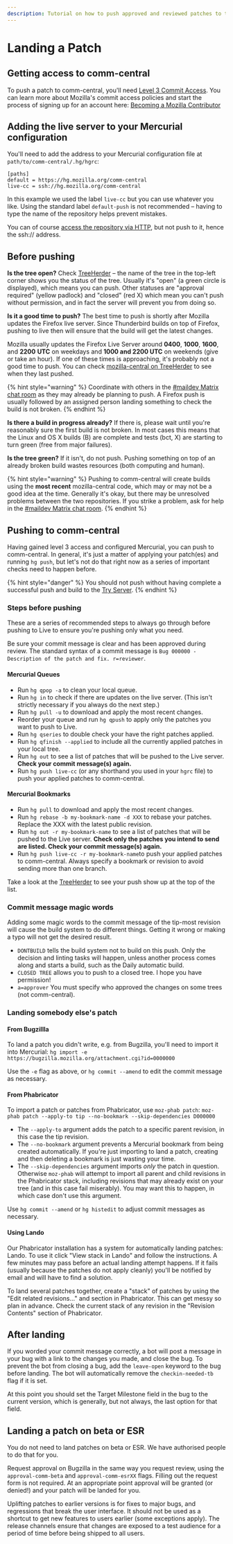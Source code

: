 ```yaml
---
description: Tutorial on how to push approved and reviewed patches to the production server
---
```


# Landing a Patch

## Getting access to comm-central <a id="getting-access-to-the-try-server"></a>

To push a patch to comm-central, you'll need [Level 3 Commit Access](http://www.mozilla.org/hacking/commit-access-policy/). You can learn more about Mozilla's commit access policies and start the process of signing up for an account here: [Becoming a Mozilla Contributor](http://www.mozilla.org/hacking/committer/)

## Adding the live server to your Mercurial configuration

You'll need to add the address to your Mercurial configuration file at `path/to/comm-central/.hg/hgrc`:

```text
[paths]
default = https://hg.mozilla.org/comm-central
live-cc = ssh://hg.mozilla.org/comm-central
```

In this example we used the label `live-cc` but you can use whatever you like. Using the standard label `default-push` is not recommended – having to type the name of the repository helps prevent mistakes.

You can of course [access the repository via HTTP](https://hg.mozilla.org/try-comm-central/), but not push to it, hence the ssh:// address.

## Before pushing <a id="pushing-to-try"></a>

**Is the tree open?** Check [TreeHerder](https://treeherder.mozilla.org/#/jobs?repo=comm-central) – the name of the tree in the top-left corner shows you the status of the tree. Usually it's "open" \(a green circle is displayed\), which means you can push. Other statuses are "approval required" \(yellow padlock\) and "closed" \(red X\) which mean you can't push without permission, and in fact the server will prevent you from doing so.

**Is it a good time to push?** The best time to push is shortly after Mozilla updates the Firefox live server. Since Thunderbird builds on top of Firefox, pushing to live then will ensure that the build will get the latest changes.

Mozilla usually updates the Firefox Live Server around **0400**, **1000**, **1600**, and **2200** **UTC** on weekdays and **1000 and 2200 UTC** on weekends \(give or take an hour\). If one of these times is approaching, it's probably not a good time to push. You can check [mozilla-central on TreeHerder](https://treeherder.mozilla.org/#/jobs?repo=mozilla-central) to see when they last pushed.

{% hint style="warning" %}
Coordinate with others in the [\#maildev Matrix chat room](https://chat.mozilla.org/#/room/#maildev:mozilla.org) as they may already be planning to push. A Firefox push is usually followed by an assigned person landing something to check the build is not broken.
{% endhint %}

**Is there a build in progress already?** If there is, please wait until you're reasonably sure the first build is not broken. In most cases this means that the Linux and OS X builds \(B\) are complete and tests \(bct, X\) are starting to turn green \(free from major failures\).

**Is the tree green?** If it isn't, do not push. Pushing something on top of an already broken build wastes resources \(both computing and human\).

{% hint style="warning" %}
Pushing to comm-central will create builds using the **most recent** mozilla-central code, which may or may not be a good idea at the time. Generally it's okay, but there may be unresolved problems between the two repositories. If you strike a problem, ask for help in the [\#maildev Matrix chat room](https://chat.mozilla.org/#/room/#maildev:mozilla.org).
{% endhint %}



## Pushing to comm-central <a id="pushing-to-try"></a>

Having gained level 3 access and configured Mercurial, you can push to comm-central. In general, it's just a matter of applying your patch\(es\) and running `hg push`, but let's not do that right now as a series of important checks need to happen before.

{% hint style="danger" %}
You should not push without having complete a successful push and build to the [Try Server](try-server.md).
{% endhint %}

### Steps before pushing

These are a series of recommended steps to always go through before pushing to Live to ensure you're pushing only what you need.

Be sure your commit message is clear and has been approved during review. The standard syntax of a commit message is `Bug 000000 - Description of the patch and fix. r=reviewer`.

#### Mercurial Queues

* Run `hg qpop -a` to clean your local queue.
* Run `hg in` to check if there are updates on the live server. \(This isn't strictly necessary if you always do the next step.\)
* Run `hg pull -u` to download and apply the most recent changes.
* Reorder your queue and run `hg qpush` to apply only the patches you want to push to Live.
* Run `hg qseries` to double check your have the right patches applied.
* Run `hg qfinish --applied` to include all the currently applied patches in your local tree.
* Run `hg out` to see a list of patches that will be pushed to the Live server. **Check your commit message\(s\) again.**
* Run `hg push live-cc` \(or any shorthand you used in your `hgrc` file\) to push your applied patches to comm-central.

#### Mercurial Bookmarks

* Run `hg pull` to download and apply the most recent changes.
* Run `hg rebase -b my-bookmark-name -d XXX` to rebase your patches. Replace the XXX with the latest public revision.
* Run `hg out -r my-bookmark-name` to see a list of patches that will be pushed to the Live server. **Check only the patches you intend to send are listed. Check your commit message\(s\) again.**
* Run `hg push live-cc -r my-bookmark-name`to push your applied patches to comm-central. Always specify a bookmark or revision to avoid sending more than one branch.

Take a look at the [TreeHerder](https://treeherder.mozilla.org/#/jobs?repo=comm-central) to see your push show up at the top of the list.

### Commit message magic words

Adding some magic words to the commit message of the tip-most revision will cause the build system to do different things. Getting it wrong or making a typo will not get the desired result.

* `DONTBUILD` tells the build system not to build on this push. Only the decision and linting tasks will happen, unless another process comes along and starts a build, such as the Daily automatic build.
* `CLOSED TREE` allows you to push to a closed tree. I hope you have permission!
* `a=approver` You must specify who approved the changes on some trees \(not comm-central\).

### Landing somebody else's patch

#### From Bugzillla

To land a patch you didn't write, e.g. from Bugzilla, you'll need to import it into Mercurial: `hg import -e https://bugzilla.mozilla.org/attachment.cgi?id=0000000`

Use the `-e` flag as above, or `hg commit --amend` to edit the commit message as necessary.

#### From Phabricator

To import a patch or patches from Phabricator, use `moz-phab patch`: `moz-phab patch --apply-to tip --no-bookmark --skip-dependencies D000000`

* The `--apply-to` argument adds the patch to a specific parent revision, in this case the tip revision.
* The `--no-bookmark` argument prevents a Mercurial bookmark from being created automatically. If you're just importing to land a patch, creating and then deleting a bookmark is just wasting your time.
* The `--skip-dependencies` argument imports _only_ the patch in question. Otherwise `moz-phab` will attempt to import all parent and child revisions in the Phabricator stack, including revisions that may already exist on your tree \(and in this case fail miserably\). You may want this to happen, in which case don't use this argument.

Use `hg commit --amend` or `hg histedit` to adjust commit messages as necessary.

#### Using Lando

Our Phabricator installation has a system for automatically landing patches: Lando. To use it click "View stack in Lando" and follow the instructions. A few minutes may pass before an actual landing attempt happens. If it fails \(usually because the patches do not apply cleanly\) you'll be notified by email and will have to find a solution.

To land several patches together, create a "stack" of patches by using the "Edit related revisions…" and section in Phabricator. This can get messy so plan in advance. Check the current stack of any revision in the "Revision Contents" section of Phabricator.

## After landing

If you worded your commit message correctly, a bot will post a message in your bug with a link to the changes you made, and close the bug. To prevent the bot from closing a bug, add the `leave-open` keyword to the bug before landing. The bot will automatically remove the `checkin-needed-tb` flag if it is set.

At this point you should set the Target Milestone field in the bug to the current version, which is generally, but not always, the last option for that field.

## Landing a patch on beta or ESR

You do not need to land patches on beta or ESR. We have authorised people to do that for you.

Request approval on Bugzilla in the same way you request review, using the `approval-comm-beta` and `approval-comm-esrXX` flags. Filling out the request form is not required. At an appropriate point approval will be granted \(or denied!\) and your patch will be landed for you.

Uplifting patches to earlier versions is for fixes to major bugs, and regressions that break the user interface. It should not be used as a shortcut to get new features to users earlier \(some exceptions apply\). The release channels ensure that changes are exposed to a test audience for a period of time before being shipped to all users.

